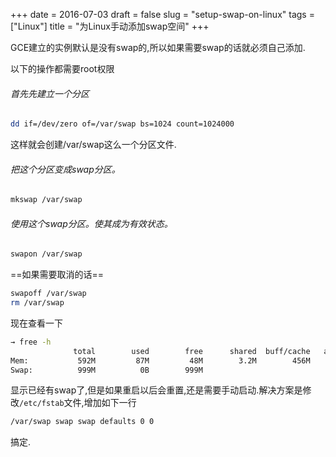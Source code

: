 +++
date = 2016-07-03
draft = false
slug = "setup-swap-on-linux"
tags = ["Linux"]
title = "为Linux手动添加swap空间"
+++

GCE建立的实例默认是没有swap的,所以如果需要swap的话就必须自己添加.

以下的操作都需要root权限

###### 首先先建立一个分区
```bash
dd if=/dev/zero of=/var/swap bs=1024 count=1024000
```
这样就会创建/var/swap这么一个分区文件.

###### 把这个分区变成swap分区。
```bash
mkswap /var/swap
```
###### 使用这个swap分区。使其成为有效状态。
```bash
swapon /var/swap
```
==如果需要取消的话==
```bash
swapoff /var/swap
rm /var/swap
```
现在查看一下
```bash
→ free -h
              total        used        free      shared  buff/cache   available
Mem:           592M         87M         48M        3.2M        456M        409M
Swap:          999M          0B        999M
```
显示已经有swap了,但是如果重启以后会重置,还是需要手动启动.解决方案是修改`/etc/fstab`文件,增加如下一行
```bash
/var/swap swap swap defaults 0 0
```
搞定.